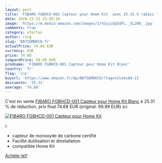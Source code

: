 ```yaml
---
layout: post
title: 'FIBARO FGBHCD-001 Capteur pour Home Kit  avec 25.31 % rabais '
date: 2020-12-31 15:20:18
image: 'https://m.media-amazon.com/images/I/41ujiOp5dFL._SL200_.jpg'
comments: true
category: ofertas
author: ring
slug: 'B075QMDKCD-fr'
actualPrice: 74.68 EUR
currency: EUR
price: 74.68
comparePrice: 99.99 EUR
prodname: 'FIBARO FGBHCD-001 Capteur pour Home Kit Blanc'
country: 'fr'
flag: '🇫🇷'
buyurl: 'https://www.amazon.fr/dp/B075QMDKCD/?tag=tolees0d-21'
descuento: '25.31'
average: '74.68'
---
```


C'est en vente [FIBARO FGBHCD-001 Capteur pour Home Kit Blanc](https://www.amazon.fr/dp/B075QMDKCD/?tag=tolees0d-21)  à  25.31 % de réduction, prix final  74.68 EUR (original: 99.99 EUR) ici:

[![FIBARO FGBHCD-001 Capteur pour Home Kit ](https://m.media-amazon.com/images/I/41ujiOp5dFL._SL200_.jpg)](https://www.amazon.fr/dp/B075QMDKCD/?tag=tolees0d-21)

ℹ️:

- capteur de monoxyde de carbone certifié
- Facilité dutilisation et dinstallation
- compatible Home Kit

[Achète-le!!](https://www.amazon.fr/dp/B075QMDKCD/?tag=tolees0d-21)
